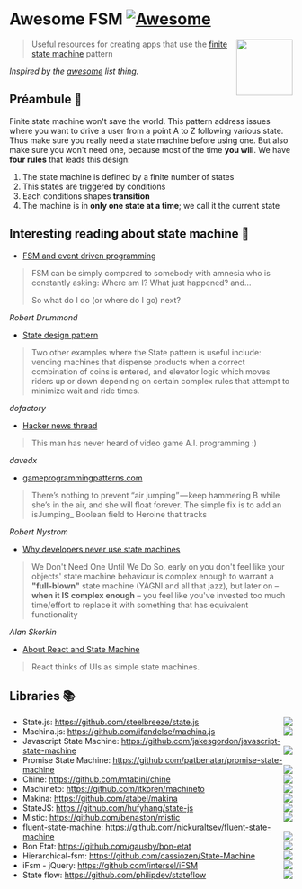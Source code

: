# Awesome FSM [![Awesome](https://cdn.rawgit.com/sindresorhus/awesome/d7305f38d29fed78fa85652e3a63e154dd8e8829/media/badge.svg)](https://github.com/sindresorhus/awesome)

[<img src="https://upload.wikimedia.org/wikipedia/commons/thumb/9/9d/DFAexample.svg/500px-DFAexample.svg.png" align="right" width="100">](https://en.wikipedia.org/wiki/Finite-state_machine)

> Useful resources for creating apps that use the [finite state machine](https://en.wikipedia.org/wiki/Finite-state_machine) pattern

*Inspired by the [awesome](https://github.com/sindresorhus/awesome) list thing.*

## Préambule 🌭

Finite state machine won't save the world. This pattern address issues where you want to drive a user from a point A to Z following various state. Thus make sure you really need a state machine before using one. But also make sure you won't need one, because most of the time **you will**.
We have **four rules** that leads this design:

1. The state machine is defined by a finite number of states
2. This states are triggered by conditions
3. Each conditions shapes **transition**
4. The machine is in **only one state at a time**; we call it the current state

## Interesting reading about state machine 📖

- [FSM and event driven programming](http://www.robert-drummond.com/2015/04/21/event-driven-programming-finite-state-machines-and-nodejs/)

> FSM can be simply compared to somebody with amnesia who is constantly asking:
> Where am I?
> What just happened?
> and…
>
> So what do I do (or where do I go) next?

*Robert Drummond*

- [State design pattern](http://www.dofactory.com/javascript/state-design-pattern)

> Two other examples where the State pattern is useful include: vending machines that dispense products when a correct combination of coins is entered, and elevator logic which moves riders up or down depending on certain complex rules that attempt to minimize wait and ride times.

*dofactory*

- [Hacker news thread](https://news.ycombinator.com/item?id=2949543)

> This man has never heard of video game A.I. programming :)

*davedx*

- [gameprogrammingpatterns.com](http://gameprogrammingpatterns.com/state.html)

> There’s nothing to prevent “air jumping” — keep hammering B while she’s in the air, and she will float forever. The simple fix is to add an isJumping_ Boolean field to Heroine that tracks

*Robert Nystrom*

- [Why developers never use state machines](http://www.skorks.com/2011/09/why-developers-never-use-state-machines/)

> We Don't Need One Until We Do
> So, early on you don't feel like your objects' state machine behaviour is complex enough to warrant a **"full-blown"** state machine (YAGNI and all that jazz), but later on – **when it IS complex enough** – you feel like you've invested too much time/effort to replace it with something that has equivalent functionality

*Alan Skorkin*

- [About React and State Machine](https://facebook.github.io/react/docs/interactivity-and-dynamic-uis.html)

> React thinks of UIs as simple state machines.



## Libraries 📚

- State.js: https://github.com/steelbreeze/state.js [<img src="https://img.shields.io/npm/dt/state.js.svg" align="right">](https://www.npmjs.com/package/state.js)
- Machina.js: https://github.com/ifandelse/machina.js [<img src="https://img.shields.io/npm/dt/machina.svg" align="right">](https://www.npmjs.com/package/machina)
- Javascript State Machine: https://github.com/jakesgordon/javascript-state-machine [<img src="https://img.shields.io/npm/dt/javascript-state-machine.svg" align="right">](https://www.npmjs.com/package/javascript-state-machine)
- Promise State Machine: https://github.com/patbenatar/promise-state-machine [<img src="https://img.shields.io/npm/dt/promise-state-machine.svg" align="right">](https://www.npmjs.com/package/promise-state-machine)
- Chine: https://github.com/mtabini/chine [<img src="https://img.shields.io/npm/dt/chine.svg" align="right">](https://www.npmjs.com/package/chine)
- Machineto: https://github.com/itkoren/machineto [<img src="https://img.shields.io/npm/dt/machineto.svg" align="right">](https://www.npmjs.com/package/machineto)
- Makina: https://github.com/atabel/makina [<img src="https://img.shields.io/npm/dt/makina.svg" align="right">](https://www.npmjs.com/package/makina)
- StateJS: https://github.com/hufyhang/state-js [<img src="https://img.shields.io/npm/dt/state-js.svg" align="right">](https://www.npmjs.com/package/state-js)
- Mistic: https://github.com/benaston/mistic [<img src="https://img.shields.io/npm/dt/mistic.svg" align="right">](https://www.npmjs.com/package/mistic)
- fluent-state-machine: https://github.com/nickuraltsev/fluent-state-machine [<img src="https://img.shields.io/npm/dt/fluent-state-machine.svg" align="right">](https://www.npmjs.com/package/fluent-state-machine)
- Bon Etat: https://github.com/gausby/bon-etat [<img src="https://img.shields.io/npm/dt/bon-etat.svg" align="right">](https://www.npmjs.com/package/bon-etat)
- Hierarchical-fsm: https://github.com/cassiozen/State-Machine [<img src="https://img.shields.io/npm/dt/hierarchical-fsm.svg" align="right">](https://www.npmjs.com/package/hierarchical-fsm)
- iFsm - jQuery: https://github.com/intersel/iFSM [<img src="https://img.shields.io/npm/dt/ifsm.svg" align="right">](https://www.npmjs.com/package/ifsm)
- State flow: https://github.com/philipdev/stateflow [<img src="https://img.shields.io/npm/dt/stateflow.svg" align="right">](https://www.npmjs.com/package/stateflow)








